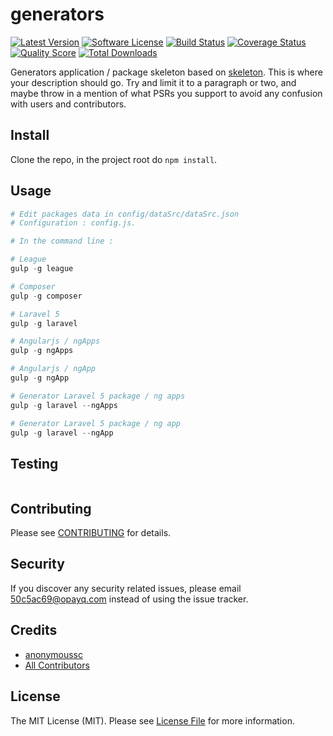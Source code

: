 # generators

[![Latest Version](https://img.shields.io/github/release/consigliere/generators.svg?style=flat-square)](https://github.com/consigliere/generators/releases)
[![Software License](https://img.shields.io/badge/license-MIT-brightgreen.svg?style=flat-square)](LICENSE.md)
[![Build Status](https://img.shields.io/travis/consigliere/generators/master.svg?style=flat-square)](https://travis-ci.org/consigliere/generators)
[![Coverage Status](https://img.shields.io/scrutinizer/coverage/g/consigliere/generators.svg?style=flat-square)](https://scrutinizer-ci.com/g/consigliere/generators/code-structure)
[![Quality Score](https://img.shields.io/scrutinizer/g/consigliere/generators.svg?style=flat-square)](https://scrutinizer-ci.com/g/consigliere/generators)
[![Total Downloads](https://img.shields.io/packagist/dt/consigliere/generators.svg?style=flat-square)](https://packagist.org/packages/consigliere/generators)

Generators application / package skeleton based on [skeleton](https://github.com/thephpleague/skeleton). 
This is where your description should go. Try and limit it to a paragraph or two, and maybe throw in a mention of what
PSRs you support to avoid any confusion with users and contributors.

## Install

Clone the repo, in the project root do `npm install`.

## Usage

``` php
# Edit packages data in config/dataSrc/dataSrc.json
# Configuration : config.js.

# In the command line :

# League
gulp -g league

# Composer
gulp -g composer

# Laravel 5
gulp -g laravel

# Angularjs / ngApps
gulp -g ngApps

# Angularjs / ngApp
gulp -g ngApp

# Generator Laravel 5 package / ng apps
gulp -g laravel --ngApps

# Generator Laravel 5 package / ng app
gulp -g laravel --ngApp
```

## Testing

``` bash

```

## Contributing

Please see [CONTRIBUTING](CONTRIBUTING.md) for details.

## Security

If you discover any security related issues, please email 50c5ac69@opayq.com instead of using the issue tracker.

## Credits

- [anonymoussc](https://github.com/consigliere)
- [All Contributors](../../contributors)

## License

The MIT License (MIT). Please see [License File](LICENSE.md) for more information.